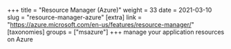 +++
title = "Resource Manager (Azure)"
weight = 33
date = 2021-03-10
slug = "resource-manager-azure"
[extra]
link = "https://azure.microsoft.com/en-us/features/resource-manager/"
[taxonomies]
groups = ["msazure"]
+++
manage your application resources on Azure

